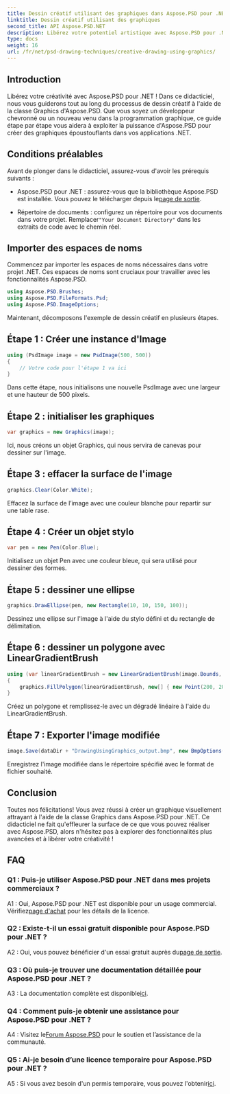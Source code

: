 ```yaml
---
title: Dessin créatif utilisant des graphiques dans Aspose.PSD pour .NET
linktitle: Dessin créatif utilisant des graphiques
second_title: API Aspose.PSD.NET
description: Libérez votre potentiel artistique avec Aspose.PSD pour .NET ! Suivez notre tutoriel pour dessiner de manière créative à l'aide de Graphics.
type: docs
weight: 16
url: /fr/net/psd-drawing-techniques/creative-drawing-using-graphics/
---
```

## Introduction

Libérez votre créativité avec Aspose.PSD pour .NET ! Dans ce didacticiel, nous vous guiderons tout au long du processus de dessin créatif à l'aide de la classe Graphics d'Aspose.PSD. Que vous soyez un développeur chevronné ou un nouveau venu dans la programmation graphique, ce guide étape par étape vous aidera à exploiter la puissance d'Aspose.PSD pour créer des graphiques époustouflants dans vos applications .NET.

## Conditions préalables

Avant de plonger dans le didacticiel, assurez-vous d'avoir les prérequis suivants :

-  Aspose.PSD pour .NET : assurez-vous que la bibliothèque Aspose.PSD est installée. Vous pouvez le télécharger depuis le[page de sortie](https://releases.aspose.com/psd/net/).

-  Répertoire de documents : configurez un répertoire pour vos documents dans votre projet. Remplacer`"Your Document Directory"` dans les extraits de code avec le chemin réel.

## Importer des espaces de noms

Commencez par importer les espaces de noms nécessaires dans votre projet .NET. Ces espaces de noms sont cruciaux pour travailler avec les fonctionnalités Aspose.PSD.

```csharp
using Aspose.PSD.Brushes;
using Aspose.PSD.FileFormats.Psd;
using Aspose.PSD.ImageOptions;
```

Maintenant, décomposons l'exemple de dessin créatif en plusieurs étapes.

## Étape 1 : Créer une instance d'Image

```csharp
using (PsdImage image = new PsdImage(500, 500))
{
    // Votre code pour l'étape 1 va ici
}
```

Dans cette étape, nous initialisons une nouvelle PsdImage avec une largeur et une hauteur de 500 pixels.

## Étape 2 : initialiser les graphiques

```csharp
var graphics = new Graphics(image);
```

Ici, nous créons un objet Graphics, qui nous servira de canevas pour dessiner sur l'image.

## Étape 3 : effacer la surface de l'image

```csharp
graphics.Clear(Color.White);
```

Effacez la surface de l’image avec une couleur blanche pour repartir sur une table rase.

## Étape 4 : Créer un objet stylo

```csharp
var pen = new Pen(Color.Blue);
```

Initialisez un objet Pen avec une couleur bleue, qui sera utilisé pour dessiner des formes.

## Étape 5 : dessiner une ellipse

```csharp
graphics.DrawEllipse(pen, new Rectangle(10, 10, 150, 100));
```

Dessinez une ellipse sur l'image à l'aide du stylo défini et du rectangle de délimitation.

## Étape 6 : dessiner un polygone avec LinearGradientBrush

```csharp
using (var linearGradientBrush = new LinearGradientBrush(image.Bounds, Color.Red, Color.White, 45f))
{
    graphics.FillPolygon(linearGradientBrush, new[] { new Point(200, 200), new Point(400, 200), new Point(250, 350) });
}
```

Créez un polygone et remplissez-le avec un dégradé linéaire à l'aide du LinearGradientBrush.

## Étape 7 : Exporter l'image modifiée

```csharp
image.Save(dataDir + "DrawingUsingGraphics_output.bmp", new BmpOptions());
```

Enregistrez l'image modifiée dans le répertoire spécifié avec le format de fichier souhaité.

## Conclusion

Toutes nos félicitations! Vous avez réussi à créer un graphique visuellement attrayant à l'aide de la classe Graphics dans Aspose.PSD pour .NET. Ce didacticiel ne fait qu'effleurer la surface de ce que vous pouvez réaliser avec Aspose.PSD, alors n'hésitez pas à explorer des fonctionnalités plus avancées et à libérer votre créativité !

## FAQ

### Q1 : Puis-je utiliser Aspose.PSD pour .NET dans mes projets commerciaux ?

 A1 : Oui, Aspose.PSD pour .NET est disponible pour un usage commercial. Vérifiez[page d'achat](https://purchase.aspose.com/buy) pour les détails de la licence.

### Q2 : Existe-t-il un essai gratuit disponible pour Aspose.PSD pour .NET ?

 A2 : Oui, vous pouvez bénéficier d'un essai gratuit auprès du[page de sortie](https://releases.aspose.com/).

### Q3 : Où puis-je trouver une documentation détaillée pour Aspose.PSD pour .NET ?

 A3 : La documentation complète est disponible[ici](https://reference.aspose.com/psd/net/).

### Q4 : Comment puis-je obtenir une assistance pour Aspose.PSD pour .NET ?

 A4 : Visitez le[Forum Aspose.PSD](https://forum.aspose.com/c/psd/34) pour le soutien et l’assistance de la communauté.

### Q5 : Ai-je besoin d’une licence temporaire pour Aspose.PSD pour .NET ?

 A5 : Si vous avez besoin d'un permis temporaire, vous pouvez l'obtenir[ici](https://purchase.aspose.com/temporary-license/).
